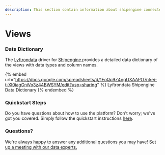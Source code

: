 ```yaml
---
description: This section contain information about shipengine connector views information
---
```


# Views

### Data Dictionary

The [Lyftrondata](https://www.lyftrondata.com/) driver for [Shipengine](https://www.lyftrondata.com/integration/Shipengine/)[ ](https://www.lyftrondata.com/integration/shipengine/)provides a detailed data dictionary of the views with data types and column names.

{% embed url="https://docs.google.com/spreadsheets/d/1EoQp9Z4ngUXAAPO7n5ei-t-Xl0iagGniVo3z44BWSYM/edit?usp=sharing" %}
Lyftrondata Shipengine Data Dictionary
{% endembed %}

### Quickstart Steps

Do you have questions about how to use the platform? Don't worry; we've got you covered. Simply follow the quickstart instructions [here](../../../../quickstart-steps.md).

### Questions? <a href="#questions" id="questions"></a>

We're always happy to answer any additional questions you may have! [Set up a meeting with our data experts.](https://www.lyftrondata.com/book-a-meeting/)


